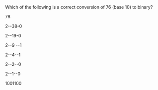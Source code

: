 Which of the following is a correct conversion of 76 (base 10) to binary?

76

2--38-0

2--19-0

2--9 --1

2--4--1

2--2--0

2--1--0

1001100
